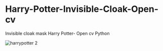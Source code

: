 # Harry-Potter-Invisible-Cloak-Open-cv
Invisible cloak mask Harry Potter- Open cv Python

![harrypotter 2](https://user-images.githubusercontent.com/25238652/121491631-175a9800-ca11-11eb-8a7f-261372df5483.PNG)
